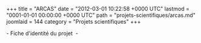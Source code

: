 +++
title = "ARCAS"
date = "2012-03-01 10:22:58 +0000 UTC"
lastmod = "0001-01-01 00:00:00 +0000 UTC"
path = "projets-scientifiques/arcas.md"
joomlaid = 144
category = "Projets scientifiques"
+++
<p>- Fiche d'identité du projet  -</p>